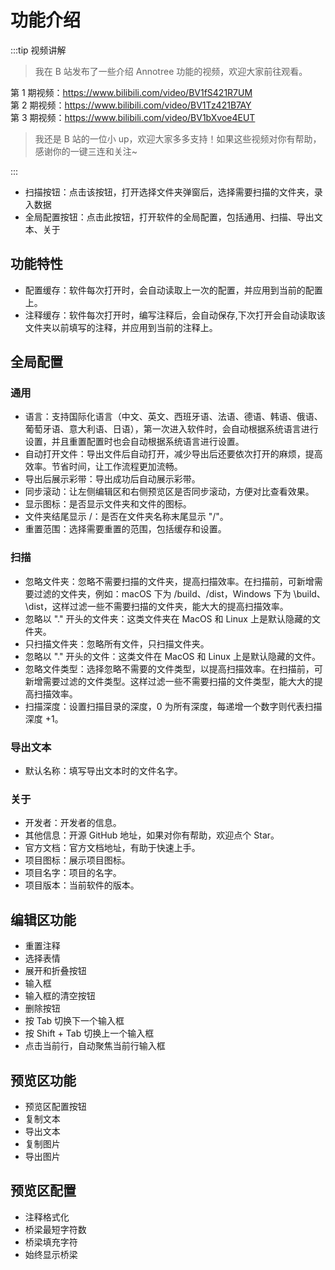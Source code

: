 # 功能介绍

:::tip 视频讲解

> 我在 B 站发布了一些介绍 Annotree 功能的视频，欢迎大家前往观看。

第 1 期视频：https://www.bilibili.com/video/BV1fS421R7UM  
第 2 期视频：https://www.bilibili.com/video/BV1Tz421B7AY  
第 3 期视频：https://www.bilibili.com/video/BV1bXvoe4EUT

> 我还是 B 站的一位小 up，欢迎大家多多支持！如果这些视频对你有帮助，感谢你的一键三连和关注~

:::

- 扫描按钮：点击该按钮，打开选择文件夹弹窗后，选择需要扫描的文件夹，录入数据
- 全局配置按钮：点击此按钮，打开软件的全局配置，包括通用、扫描、导出文本、关于

## 功能特性

- 配置缓存：软件每次打开时，会自动读取上一次的配置，并应用到当前的配置上。
- 注释缓存：软件每次打开时，编写注释后，会自动保存,下次打开会自动读取该文件夹以前填写的注释，并应用到当前的注释上。

## 全局配置

### 通用

- 语言：支持国际化语言（中文、英文、西班牙语、法语、德语、韩语、俄语、葡萄牙语、意大利语、日语），第一次进入软件时，会自动根据系统语言进行设置，并且重置配置时也会自动根据系统语言进行设置。
- 自动打开文件：导出文件后自动打开，减少导出后还要依次打开的麻烦，提高效率。节省时间，让工作流程更加流畅。
- 导出后展示彩带：导出成功后自动展示彩带。
- 同步滚动：让左侧编辑区和右侧预览区是否同步滚动，方便对比查看效果。
- 显示图标：是否显示文件夹和文件的图标。
- 文件夹结尾显示 /：是否在文件夹名称末尾显示 "/"。
- 重置范围：选择需要重置的范围，包括缓存和设置。

### 扫描

- 忽略文件夹：忽略不需要扫描的文件夹，提高扫描效率。在扫描前，可新增需要过滤的文件夹，例如：macOS 下为 /build、/dist，Windows 下为 \build、\dist，这样过滤一些不需要扫描的文件夹，能大大的提高扫描效率。
- 忽略以 "." 开头的文件夹：这类文件夹在 MacOS 和 Linux 上是默认隐藏的文件夹。
- 只扫描文件夹：忽略所有文件，只扫描文件夹。
- 忽略以 "." 开头的文件：这类文件在 MacOS 和 Linux 上是默认隐藏的文件。
- 忽略文件类型：选择忽略不需要的文件类型，以提高扫描效率。在扫描前，可新增需要过滤的文件类型。这样过滤一些不需要扫描的文件类型，能大大的提高扫描效率。
- 扫描深度：设置扫描目录的深度，0 为所有深度，每递增一个数字则代表扫描深度 +1。

### 导出文本

- 默认名称：填写导出文本时的文件名字。

### 关于

- 开发者：开发者的信息。
- 其他信息：开源 GitHub 地址，如果对你有帮助，欢迎点个 Star。
- 官方文档：官方文档地址，有助于快速上手。
- 项目图标：展示项目图标。
- 项目名字：项目的名字。
- 项目版本：当前软件的版本。

## 编辑区功能

- 重置注释
- 选择表情
- 展开和折叠按钮
- 输入框
- 输入框的清空按钮
- 删除按钮
- 按 Tab 切换下一个输入框
- 按 Shift + Tab 切换上一个输入框
- 点击当前行，自动聚焦当前行输入框

## 预览区功能

- 预览区配置按钮
- 复制文本
- 导出文本
- 复制图片
- 导出图片

## 预览区配置

- 注释格式化
- 桥梁最短字符数
- 桥梁填充字符
- 始终显示桥梁
